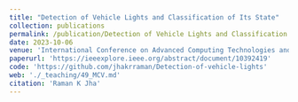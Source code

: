 ```yaml
---
title: "Detection of Vehicle Lights and Classification of Its State"
collection: publications
permalink: /publication/Detection of Vehicle Lights and Classification of Its State
date: 2023-10-06
venue: 'International Conference on Advanced Computing Technologies and Applications (ICACTA)'
paperurl: 'https://ieeexplore.ieee.org/abstract/document/10392419'
code: 'https://github.com/jhakrraman/Detection-of-vehicle-lights'
web: './_teaching/49_MCV.md'
citation: 'Raman K Jha'
---
```


